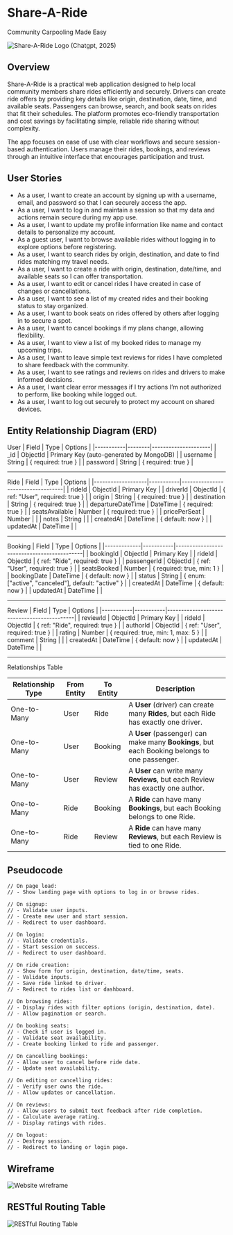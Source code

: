 # Share-A-Ride  
Community Carpooling Made Easy

![Share-A-Ride Logo](README-ASSETS/logo.png) (Chatgpt, 2025)

## Overview  
Share-A-Ride is a practical web application designed to help local community members share rides efficiently and securely. Drivers can create ride offers by providing key details like origin, destination, date, time, and available seats. Passengers can browse, search, and book seats on rides that fit their schedules. The platform promotes eco-friendly transportation and cost savings by facilitating simple, reliable ride sharing without complexity.

The app focuses on ease of use with clear workflows and secure session-based authentication. Users manage their rides, bookings, and reviews through an intuitive interface that encourages participation and trust.

## User Stories  
- As a user, I want to create an account by signing up with a username, email, and password so that I can securely access the app.  
- As a user, I want to log in and maintain a session so that my data and actions remain secure during my app use.  
- As a user, I want to update my profile information like name and contact details to personalize my account.  
- As a guest user, I want to browse available rides without logging in to explore options before registering.  
- As a user, I want to search rides by origin, destination, and date to find rides matching my travel needs.  
- As a user, I want to create a ride with origin, destination, date/time, and available seats so I can offer transportation.  
- As a user, I want to edit or cancel rides I have created in case of changes or cancellations.  
- As a user, I want to see a list of my created rides and their booking status to stay organized.  
- As a user, I want to book seats on rides offered by others after logging in to secure a spot.  
- As a user, I want to cancel bookings if my plans change, allowing flexibility.  
- As a user, I want to view a list of my booked rides to manage my upcoming trips.  
- As a user, I want to leave simple text reviews for rides I have completed to share feedback with the community.  
- As a user, I want to see ratings and reviews on rides and drivers to make informed decisions.  
- As a user, I want clear error messages if I try actions I’m not authorized to perform, like booking while logged out.  
- As a user, I want to log out securely to protect my account on shared devices.  

## Entity Relationship Diagram (ERD)

User
| Field     | Type   | Options             |
|-----------|--------|---------------------|
| _id       | ObjectId | Primary Key (auto-generated by MongoDB) |
| username  | String | { required: true } |
| password  | String | { required: true } |

---

Ride
| Field             | Type       | Options                          |
|-------------------|-----------|-----------------------------------|
| rideId            | ObjectId  | Primary Key                       |
| driverId          | ObjectId  | { ref: "User", required: true }   |
| origin            | String    | { required: true }                |
| destination       | String    | { required: true }                |
| departureDateTime | DateTime  | { required: true }                |
| seatsAvailable    | Number    | { required: true }                |
| pricePerSeat      | Number    |                                   |
| notes             | String    |                                   |
| createdAt         | DateTime  | { default: now }                  |
| updatedAt         | DateTime  |                                   |

---

Booking
| Field       | Type       | Options                                   |
|-------------|-----------|--------------------------------------------|
| bookingId   | ObjectId  | Primary Key                                |
| rideId      | ObjectId  | { ref: "Ride", required: true }            |
| passengerId | ObjectId  | { ref: "User", required: true }            |
| seatsBooked | Number    | { required: true, min: 1 }                 |
| bookingDate | DateTime  | { default: now }                           |
| status      | String    | { enum: ["active", "canceled"], default: "active" } |
| createdAt   | DateTime  | { default: now }                           |
| updatedAt   | DateTime  |                                            |

---

Review
| Field     | Type       | Options                                   |
|-----------|-----------|--------------------------------------------|
| reviewId  | ObjectId  | Primary Key                                |
| rideId    | ObjectId  | { ref: "Ride", required: true }            |
| authorId  | ObjectId  | { ref: "User", required: true }            |
| rating    | Number    | { required: true, min: 1, max: 5 }         |
| comment   | String    |                                            |
| createdAt | DateTime  | { default: now }                           |
| updatedAt | DateTime  |                                            |

---

Relationships Table

| Relationship Type | From Entity | To Entity | Description |
|-------------------|-------------|-----------|-------------|
| One-to-Many       | User        | Ride      | A **User** (driver) can create many **Rides**, but each Ride has exactly one driver. |
| One-to-Many       | User        | Booking   | A **User** (passenger) can make many **Bookings**, but each Booking belongs to one passenger. |
| One-to-Many       | User        | Review    | A **User** can write many **Reviews**, but each Review has exactly one author. |
| One-to-Many       | Ride        | Booking   | A **Ride** can have many **Bookings**, but each Booking belongs to one Ride. |
| One-to-Many       | Ride        | Review    | A **Ride** can have many **Reviews**, but each Review is tied to one Ride. |

## Pseudocode  
``` text
// On page load:
// - Show landing page with options to log in or browse rides.

// On signup:
// - Validate user inputs.
// - Create new user and start session.
// - Redirect to user dashboard.

// On login:
// - Validate credentials.
// - Start session on success.
// - Redirect to user dashboard.

// On ride creation:
// - Show form for origin, destination, date/time, seats.
// - Validate inputs.
// - Save ride linked to driver.
// - Redirect to rides list or dashboard.

// On browsing rides:
// - Display rides with filter options (origin, destination, date).
// - Allow pagination or search.

// On booking seats:
// - Check if user is logged in.
// - Validate seat availability.
// - Create booking linked to ride and passenger.

// On cancelling bookings:
// - Allow user to cancel before ride date.
// - Update seat availability.

// On editing or cancelling rides:
// - Verify user owns the ride.
// - Allow updates or cancellation.

// On reviews:
// - Allow users to submit text feedback after ride completion.
// - Calculate average rating.
// - Display ratings with rides.

// On logout:
// - Destroy session.
// - Redirect to landing or login page.
```
## Wireframe
![Website wireframe](README-ASSETS/Wireframe.png) 

## RESTful Routing Table
![RESTful Routing Table](README-ASSETS/RRT.png) 